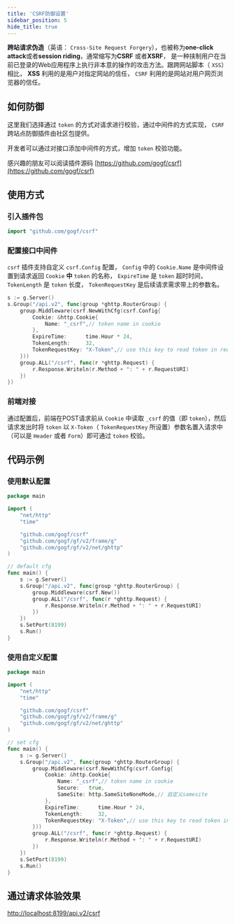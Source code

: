 ```yaml
---
title: 'CSRF防御设置'
sidebar_position: 5
hide_title: true
---
```


**跨站请求伪造**（英语： `Cross-Site Request Forgery`），也被称为**one-click attack**或者**session riding**，通常缩写为**CSRF** 或者**XSRF**， 是一种挟制用户在当前已登录的Web应用程序上执行非本意的操作的攻击方法。跟跨网站脚本（ `XSS`）相比， **XSS** 利用的是用户对指定网站的信任， `CSRF` 利用的是网站对用户网页浏览器的信任。

## 如何防御

这里我们选择通过 `token` 的方式对请求进行校验，通过中间件的方式实现， `CSRF` 跨站点防御插件由社区包提供。

开发者可以通过对接口添加中间件的方式，增加 `token` 校验功能。

感兴趣的朋友可以阅读插件源码 [https://github.com/gogf/csrf](https://github.com/gogf/csrf)

## 使用方式

### 引入插件包

```go
import "github.com/gogf/csrf"
```

### 配置接口中间件

`csrf` 插件支持自定义 `csrf.Config` 配置， `Config` 中的 `Cookie.Name` 是中间件设置到请求返回 `Cookie` **中** `token` 的名称， `ExpireTime` 是 `token` 超时时间， `TokenLength` 是 `token` 长度， `TokenRequestKey` 是后续请求需求带上的参数名。

```go
s := g.Server()
s.Group("/api.v2", func(group *ghttp.RouterGroup) {
    group.Middleware(csrf.NewWithCfg(csrf.Config{
        Cookie: &http.Cookie{
            Name: "_csrf",// token name in cookie
        },
        ExpireTime:      time.Hour * 24,
        TokenLength:     32,
        TokenRequestKey: "X-Token",// use this key to read token in request param
    }))
    group.ALL("/csrf", func(r *ghttp.Request) {
        r.Response.Writeln(r.Method + ": " + r.RequestURI)
    })
})
```

### 前端对接

通过配置后，前端在POST请求前从 `Cookie` 中读取 `_csrf` 的值（即 `token`），然后请求发出时将 `token` 以 `X-Token`（ `TokenRequestKey` 所设置）参数名置入请求中（可以是 `Header` 或者 `Form`）即可通过 `token` 校验。

## 代码示例

### 使用默认配置

```go
package main

import (
    "net/http"
    "time"

    "github.com/gogf/csrf"
    "github.com/gogf/gf/v2/frame/g"
    "github.com/gogf/gf/v2/net/ghttp"
)

// default cfg
func main() {
    s := g.Server()
    s.Group("/api.v2", func(group *ghttp.RouterGroup) {
        group.Middleware(csrf.New())
        group.ALL("/csrf", func(r *ghttp.Request) {
            r.Response.Writeln(r.Method + ": " + r.RequestURI)
        })
    })
    s.SetPort(8199)
    s.Run()
}
```

### 使用自定义配置

```go
package main

import (
    "net/http"
    "time"

    "github.com/gogf/csrf"
    "github.com/gogf/gf/v2/frame/g"
    "github.com/gogf/gf/v2/net/ghttp"
)

// set cfg
func main() {
    s := g.Server()
    s.Group("/api.v2", func(group *ghttp.RouterGroup) {
        group.Middleware(csrf.NewWithCfg(csrf.Config{
            Cookie: &http.Cookie{
                Name: "_csrf",// token name in cookie
                Secure:   true,
                SameSite: http.SameSiteNoneMode,// 自定义samesite
            },
            ExpireTime:      time.Hour * 24,
            TokenLength:     32,
            TokenRequestKey: "X-Token",// use this key to read token in request param
        }))
        group.ALL("/csrf", func(r *ghttp.Request) {
            r.Response.Writeln(r.Method + ": " + r.RequestURI)
        })
    })
    s.SetPort(8199)
    s.Run()
}
```

## 通过请求体验效果

[http://localhost:8199/api.v2/csrf](http://localhost:8199/api.v2/csrf)